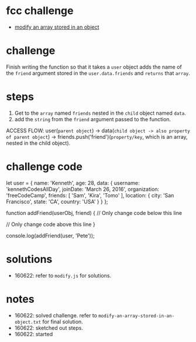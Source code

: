 # fcc challenge
- [modify an array stored in an object](https://www.freecodecamp.org/learn/javascript-algorithms-and-data-structures/basic-data-structures/modify-an-array-stored-in-an-object)

# challenge
Finish writing the function so that it takes a `user` object adds the name of the `friend` argument stored in the `user.data.friends` and `returns` that `array`.

# steps
1. Get to the `array` named `friends` nested in the `child` object named `data`.
2. add the `string` from the `friend` argument passed to the function.

ACCESS FLOW: user(`parent object`) -> data(`child object -> also property of parent object`) -> friends.push('friend')(`property/key`, which is an array, nested in the child object).

# challenge code
let user = {
  name: 'Kenneth',
  age: 28,
  data: {
    username: 'kennethCodesAllDay',
    joinDate: 'March 26, 2016',
    organization: 'freeCodeCamp',
    friends: [
      'Sam',
      'Kira',
      'Tomo'
    ],
    location: {
      city: 'San Francisco',
      state: 'CA',
      country: 'USA'
    }
  }
};

function addFriend(userObj, friend) {
  // Only change code below this line

  // Only change code above this line
}

console.log(addFriend(user, 'Pete'));

# solutions
- 160622: refer to `modify.js` for solutions.

# notes
- 160622: solved challenge. refer to `modify-an-array-stored-in-an-object.txt` for final solution.
- 160622: sketched out steps.
- 160622: started
